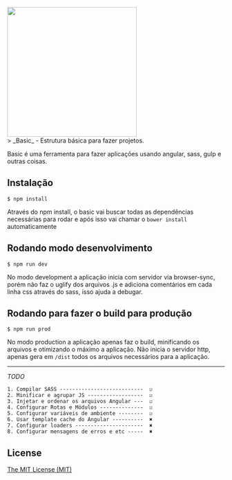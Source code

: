 <img src="http://logo.basic.surge.sh/basic.png" width="300px">

<br>
> _Basic_ - Estrutura básica para fazer projetos.

Basic é uma ferramenta para fazer aplicações usando angular, sass, gulp e outras coisas.


## Instalação

```shell
$ npm install
```
Através do npm install, o basic vai buscar todas as dependências necessárias para rodar e após isso vai chamar o `bower install` automaticamente

## Rodando modo desenvolvimento
```shell
$ npm run dev
```
No modo development a aplicação inicia com servidor via browser-sync, porém não faz o uglify dos arquivos .js e adiciona comentários em cada linha css através do sass, isso ajuda a debugar.


## Rodando para fazer o build para produção
```shell
$ npm run prod
```
No modo production a aplicação apenas faz o build, minificando os arquivos e otimizando o máximo a aplicação. Não inicia o servidor http, apenas gera em `/dist` todos os arquivos necessários para a aplicação.


___
*TODO*

	1. Compilar SASS ---------------------------  ☑ 
	2. Minificar e agrupar JS ------------------  ☑
	3. Injetar e ordenar os arquivos Angular ---  ☑
	4. Configurar Rotas e Módulos --------------  ☑
	5. Configurar variáveis de ambiente --------  ☑
	6. Usar template cache do Angular ----------  ✖
	7. Configurar loaders ----------------------  ✖
	8. Configurar mensagens de erros e etc -----  ✖

## License

[The MIT License (MIT)](http://opensource.org/licenses/mit-license.php)
